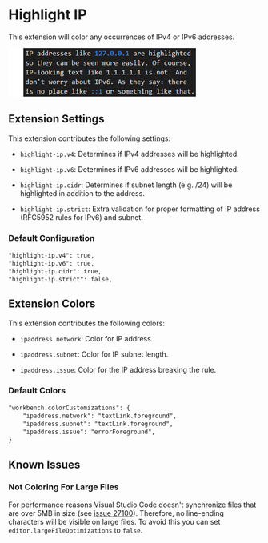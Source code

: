 Highlight IP
============

This extension will color any occurrences of IPv4 or IPv6 addresses.

![Screenshot](https://raw.githubusercontent.com/medo64/highlight-ip/main/images/screenshot.png)


## Extension Settings

This extension contributes the following settings:

* `highlight-ip.v4`: Determines if IPv4 addresses will be highlighted.

* `highlight-ip.v6`: Determines if IPv6 addresses will be highlighted.

* `highlight-ip.cidr`: Determines if subnet length (e.g. /24) will be
                       highlighted in addition to the address.

* `highlight-ip.strict`: Extra validation for proper formatting of IP address
                         (RFC5952 rules for IPv6) and subnet.


### Default Configuration

    "highlight-ip.v4": true,
    "highlight-ip.v6": true,
    "highlight-ip.cidr": true,
    "highlight-ip.strict": false,


## Extension Colors

This extension contributes the following colors:

* `ipaddress.network`: Color for IP address.

* `ipaddress.subnet`: Color for IP subnet length.

* `ipaddress.issue`: Color for the IP address breaking the rule.


### Default Colors

    "workbench.colorCustomizations": {
        "ipaddress.network": "textLink.foreground",
        "ipaddress.subnet": "textLink.foreground",
        "ipaddress.issue": "errorForeground",
    }


## Known Issues

### Not Coloring For Large Files

For performance reasons Visual Studio Code doesn't synchronize files that are
over 5MB in size (see [issue 27100](https://github.com/Microsoft/vscode/issues/27100)).
Therefore, no line-ending characters will be visible on large files. To avoid
this you can set `editor.largeFileOptimizations` to `false`.

